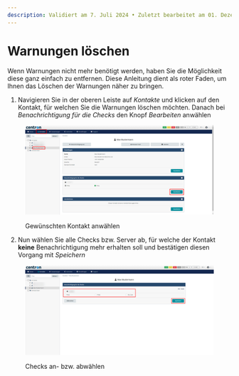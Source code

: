 ```yaml
---
description: Validiert am 7. Juli 2024 • Zuletzt bearbeitet am 01. Dezember 2024
---
```


# Warnungen löschen

Wenn Warnungen nicht mehr benötigt werden, haben Sie die Möglichkeit diese ganz einfach zu entfernen. Diese Anleitung dient als roter Faden, um Ihnen das Löschen der Warnungen näher zu bringen.



1. Navigieren Sie in der oberen Leiste auf _Kontakte_ und klicken auf den Kontakt, für welchen Sie die Warnungen löschen möchten. Danach bei _Benachrichtigung für die Checks_ den Knopf _Bearbeiten_ anwählen

<figure><img src="../.gitbook/assets/monitoring-contact-page.png" alt=""><figcaption><p>Gewünschten Kontakt anwählen</p></figcaption></figure>

2. Nun wählen Sie alle Checks bzw. Server ab, für welche der Kontakt **keine** Benachrichtigung mehr erhalten soll und bestätigen diesen Vorgang mit _Speichern_

<figure><img src="../.gitbook/assets/monitoring-delete-checks.png" alt=""><figcaption><p>Checks an- bzw. abwählen</p></figcaption></figure>
